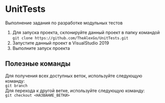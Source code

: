 # UnitTests
Выполнение задания по разработке модульных тестов
1. Для запуска проекта, склонируйте данный проект в папку командой\
```git clone https://github.com/TheAlexGo/UnitTests.git```
2. Запустите данный проект в VisualStudio 2019
3. Выполните запуск проекта
## Полезные команды
Для получения всех доступных веток, используйте следующую команду:\
```git branch```\
Для перехода к другой ветке, используйте следующую команду:\
```git checkout <НАЗВАНИЕ_ВЕТКИ>```
